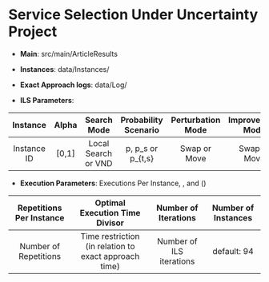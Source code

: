 # Service Selection Under Uncertainty Project

- **Main**: src/main/ArticleResults

- **Instances**: data/Instances/

- **Exact Approach logs**: data/Log/

- **ILS Parameters**: 

| Instance | Alpha | Search Mode | Probability Scenario | Perturbation Mode | Improvement Mode |
| :-----: | :---: | :---: | :-----: | :---: | :---: | 
| Instance ID | [0,1] | Local Search or VND  | p, p_s or p_{t,s} | Swap or Move | Swap or Move |

- **Execution Parameters**: Executions Per Instance,  ,  and  ()

| Repetitions Per Instance | Optimal Execution Time Divisor | Number of Iterations | Number of Instances | 
| :-----: | :---: | :---: | :-----: | 
| Number of Repetitions | Time restriction (in relation to exact approach time)  | Number of ILS iterations  | default: 94 | 
